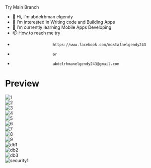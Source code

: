 Try Main Branch 
- 👋 Hi, I’m  abdelrhman elgendy
- 👀 I’m interested in Writing code and Building Apps 
- 🌱 I’m currently learning Mobile Apps Developing
- 📫 How to reach me try 
-                       https://www.facebook.com/mostafaelgendy243
-                       or 
-                       abdelrhmanelgendy243@gmail.com





<H1>Preview</H1>

![1](https://user-images.githubusercontent.com/48160574/131482404-3f0b25b8-473b-45b3-bfce-6c72b3a49d16.JPG)
</br>
![2](https://user-images.githubusercontent.com/48160574/131482407-4c121fd9-a86b-4a3e-816a-6b7814fe2871.JPG)
</br>
![3](https://user-images.githubusercontent.com/48160574/131482411-96f8f65e-d52d-4cbc-beea-e4a6450c2a6a.JPG)
</br>
![4](https://user-images.githubusercontent.com/48160574/131482413-8f07ce49-ff64-40f8-892f-2364ba8e1d87.JPG)
</br>
![5](https://user-images.githubusercontent.com/48160574/131482417-36c84215-cd1d-48ec-86e3-4d6b1633c4bb.JPG)
</br>
![6](https://user-images.githubusercontent.com/48160574/131482418-252f8cd3-6a0f-4891-ba96-5c661062e65f.JPG)
</br>
![7](https://user-images.githubusercontent.com/48160574/131482420-5eb4e6ac-aeea-457a-9b63-220f153d83a9.JPG)
</br>
![8](https://user-images.githubusercontent.com/48160574/131482422-4f1008fa-7df4-467f-b84b-fb58a4f17818.JPG)
</br>
![9](https://user-images.githubusercontent.com/48160574/131482424-79e63b38-7396-45e3-bf62-3f01927d5d85.JPG)
</br>
![db1](https://user-images.githubusercontent.com/48160574/131482425-31b097d6-d140-4360-9bb9-21e82015485e.JPG)
</br>
![db2](https://user-images.githubusercontent.com/48160574/131482427-ed832eb0-2525-4cd5-93c6-d17fe3bdc991.JPG)
</br>
![db3](https://user-images.githubusercontent.com/48160574/131482428-6a273283-4c50-4a0f-b3ef-44a0effc442a.JPG)
</br>
![security1](https://user-images.githubusercontent.com/48160574/131482430-da79d921-249b-4f12-9042-7fe59d05085d.JPG)
</br>

